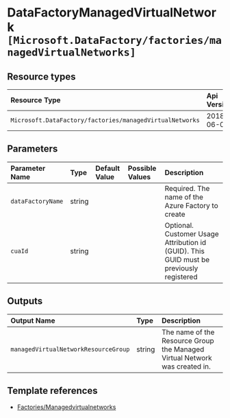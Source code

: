 # DataFactoryManagedVirtualNetwork `[Microsoft.DataFactory/factories/managedVirtualNetworks]`

## Resource types

| Resource Type | Api Version |
| :-- | :-- |
| `Microsoft.DataFactory/factories/managedVirtualNetworks` | 2018-06-01 |

## Parameters

| Parameter Name | Type | Default Value | Possible Values | Description |
| :-- | :-- | :-- | :-- | :-- |
| `dataFactoryName` | string |  |  | Required. The name of the Azure Factory to create |
| `cuaId` | string |  |  | Optional. Customer Usage Attribution id (GUID). This GUID must be previously registered |

## Outputs

| Output Name | Type | Description |
| :-- | :-- | :-- |
| `managedVirtualNetworkResourceGroup` | string | The name of the Resource Group the Managed Virtual Network was created in. |

## Template references

- [Factories/Managedvirtualnetworks](https://docs.microsoft.com/en-us/azure/templates/Microsoft.DataFactory/2018-06-01/factories/managedVirtualNetworks)
